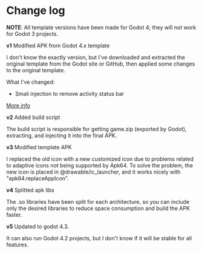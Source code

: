 # Change log

**NOTE**: All template versions have been made for Godot 4; they will not work for Godot 3 projects.

**v1**
Modified APK from Godot 4.x template

I don't know the exactly version, but I've downloaded and extracted the original template from the Godot site or GitHub, then applied some changes to the original template.

What I've changed:
- Smali injection to remove activity status bar

[More info](./template-setup.md)

**v2**
Added build script

The build script is responsible for getting game.zip (exported by Godot), extracting, and injecting it into the final APK.

**v3**
Modified template APK

I replaced the old icon with a new customized icon due to problems related to adaptive icons not being supported by Apk64.
To solve the problem, the new icon is placed in @drawable/ic_launcher, and it works nicely with "apk64.replaceAppIcon".

**v4**
Splitted apk libs

The .so libraries have been split for each architecture, so you can include only the desired libraries to reduce space consumption and build the APK faster.

**v5**
Updated to godot 4.3.

It can also run Godot 4.2 projects, but I don't know if it will be stable for all features.
